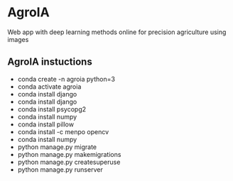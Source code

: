 # AgroIA
Web app with deep learning methods online  for precision agriculture using images

## AgroIA instuctions

- conda create -n agroia python=3
- conda activate agroia
- conda install django
- conda install django
- conda install psycopg2
- conda install numpy
- conda install pillow
- conda install -c menpo opencv
- conda install numpy
- python manage.py migrate
- python manage.py makemigrations
- python manage.py createsuperuse
- python manage.py runserver
